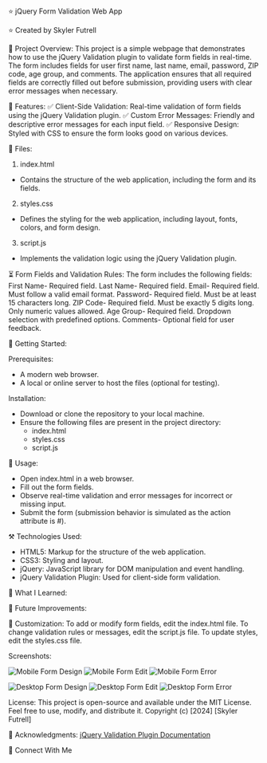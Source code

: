 ⭐ jQuery Form Validation Web App

⭐ Created by Skyler Futrell 

📌 Project Overview:
This project is a simple webpage that demonstrates how to use the jQuery Validation plugin to validate form fields in real-time.
The form includes fields for user first name, last name, email, password, ZIP code, age group, and comments.
The application ensures that all required fields are correctly filled out before submission, providing users with clear error messages when necessary.

🚀 Features:
✅ Client-Side Validation: Real-time validation of form fields using the jQuery Validation plugin.
✅ Custom Error Messages: Friendly and descriptive error messages for each input field.
✅ Responsive Design: Styled with CSS to ensure the form looks good on various devices.

📂 Files:
1. index.html
  - Contains the structure of the web application, including the form and its fields.
2. styles.css
  - Defines the styling for the web application, including layout, fonts, colors, and form design.
3. script.js
  - Implements the validation logic using the jQuery Validation plugin.

⏳ Form Fields and Validation Rules:
The form includes the following fields:
First Name- Required field.
Last Name- Required field.
Email- Required field. Must follow a valid email format.
Password- Required field. Must be at least 15 characters long.
ZIP Code- Required field. Must be exactly 5 digits long. Only numeric values allowed.
Age Group- Required field. Dropdown selection with predefined options.
Comments- Optional field for user feedback.

🏁 Getting Started: 

  Prerequisites:
  - A modern web browser.
  - A local or online server to host the files (optional for testing).

  Installation:
  - Download or clone the repository to your local machine.
  - Ensure the following files are present in the project directory:
      - index.html
      - styles.css
      - script.js

 📖 Usage:
  - Open index.html in a web browser.
  - Fill out the form fields.
  - Observe real-time validation and error messages for incorrect or missing input.
  - Submit the form (submission behavior is simulated as the action attribute is #).

⚒️ Technologies Used:
  - HTML5: Markup for the structure of the web application.
  - CSS3: Styling and layout.
  - jQuery: JavaScript library for DOM manipulation and event handling.
  - jQuery Validation Plugin: Used for client-side form validation.

📝 What I Learned:

🎯 Future Improvements:

🎨 Customization:
To add or modify form fields, edit the index.html file.
To change validation rules or messages, edit the script.js file.
To update styles, edit the styles.css file.

Screenshots:

![Mobile Form Design](/images/mobile-form-view.jpg) 
![Mobile Form Edit](/images/mobile-form-edit.jpg) 
![Mobile Form Error](/images/mobile-error.jpg)

![Desktop Form Design](/images/desktop-form-view.jpg) 
![Desktop Form Edit](/images/desktop-form-edit.jpg)
![Desktop Form Error](/images/desktop-error.jpg)

License:
This project is open-source and available under the MIT License. Feel free to use, modify, and distribute it.
Copyright (c) [2024] [Skyler Futrell]

📢 Acknowledgments:
[jQuery Validation Plugin Documentation](https://jqueryvalidation.org/)

🔗 Connect With Me

